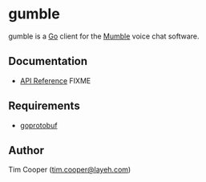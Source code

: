 # gumble

gumble is a [Go](https://golang.org/) client for the [Mumble](https://mumble.info) voice chat software.

## Documentation

- [API Reference](https://godoc.org/github.com/-----/-----) FIXME

## Requirements

- [goprotobuf](https://code.google.com/p/goprotobuf/)

## Author

Tim Cooper (<tim.cooper@layeh.com>)
